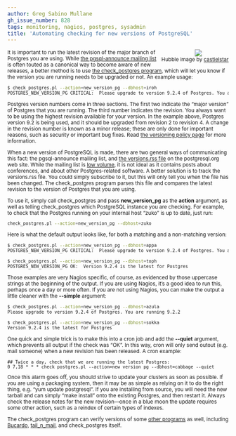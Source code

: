 ```yaml
---
author: Greg Sabino Mullane
gh_issue_number: 828
tags: monitoring, nagios, postgres, sysadmin
title: 'Automating checking for new versions of PostgreSQL'
---
```


<div class="separator" style="clear: both; text-align: center; float:right"><a href="/blog/2013/07/03/automating-checking-for-new-versions-of/image-0.jpeg" imageanchor="1" style="clear: right; margin-bottom: 1em; margin-left: 1em;"><img border="0" src="/blog/2013/07/03/automating-checking-for-new-versions-of/image-0.jpeg"/></a><br/><small>Hubble image by <a href="https://www.flickr.com/photos/77954350@N07/">castielstar</a></div>

It is important to run the latest revision of the major branch of Postgres you are using. While [the pgsql-announce mailing list](https://www.postgresql.org/list/pgsql-announce/) is often touted as a canonical way to become aware of new releases, a better method is to use [the check_postgres program](https://bucardo.org/check_postgres/), which will let you know if the version you are running needs to be upgraded or not. An example usage:

```bash
$ check_postgres.pl --action=new_version_pg --dbhost=iroh
POSTGRES_NEW_VERSION_PG CRITICAL:  Please upgrade to version 9.2.4 of Postgres. You are running 9.2.2
```

Postgres version numbers come in three sections. The first two indicate the “major version” 
of Postgres that you are running. The third number indicates the revision. You always want 
to be using the highest revision available for your version. In the example above, Postgres 
version 9.2 is being used, and it should be upgraded from revision 2 to revision 4. A change 
in the revision number is known as a minor release; these are only done for important reasons, 
such as security or important bug fixes. Read 
[the versioning policy page](https://www.postgresql.org/support/versioning/) for more information.

When a new version of PostgreSQL is made, there are two general ways of communicating this 
fact: the pgsql-announce mailing list, and 
[the versions.rss file](https://postgresql.org/versions.rss) on the postgresql.org 
web site. While the mailing list is 
[low volume](https://www.postgresql.org/list/pgsql-announce/2013-06/), it is not ideal as it contains posts about 
conferences, and about other Postgres-related software. A better solution is to track 
the versions.rss file. You could simply subscribe to it, but this will only tell you when the 
file has been changed. The check_postgres program parses this file and compares the latest 
revision to the version of Postgres that you are using.

To use it, simply call check_postgres and pass **new_version_pg**
as the **action** argument, as well as telling check_postgres which PostgreSQL 
instance you are checking. For example, to check that the Postgres running on 
your internal host “zuko” is up to date, just run:

```bash
check_postgres.pl --action=new_version_pg --dbhost=zuko
```

Here is what the default output looks like, for both a matching and 
a non-matching version:

```bash
$ check_postgres.pl --action=new_version_pg --dbhost=appa
POSTGRES_NEW_VERSION_PG CRITICAL:  Please upgrade to version 9.2.4 of Postgres. You are running 9.2.2

$ check_postgres.pl --action=new_version_pg --dbhost=toph
POSTGRES_NEW_VERSION_PG OK:  Version 9.2.4 is the latest for Postgres
```

Those examples are very Nagios specific, of course, as evidenced by those uppercase strings at the beginning 
of the output. If you are using Nagios, it’s a good idea to run this, perhaps once a day or more often. If 
you are not using Nagios, you can make the output a little cleaner with the **--simple** argument:

```bash
$ check_postgres.pl --action=new_version_pg --dbhost=azula
Please upgrade to version 9.2.4 of Postgres. You are running 9.2.2

$ check_postgres.pl --action=new_version_pg --dbhost=sokka
Version 9.2.4 is the latest for Postgres
```

One quick and simple trick is to make this into a cron job and add the **--quiet** argument, which 
prevents all output if the check was “OK”. In this way, cron will only send outout (e.g. mail 
someone) when a new revision has been released. A cron example:

```nohighlight
## Twice a day, check that we are running the latest Postgres:
0 7,18 * * * check_postgres.pl --action=new_version_pg --dbhost=cabbage --quiet
```

Once this alarm goes off, you should strive to update your clusters as soon as possible. 
If you are using a packaging system, then it may be as simple as relying on it to 
do the right thing, e.g. “yum update postgresql”. If you are installing from source, 
you will need the new tarball and can simply “make install” onto the existing 
Postgres, and then restart it. Always check the release notes for the new revision—​once in a blue 
moon the update requires some other action, such as a reindex of certain types of indexes.

The check_postgres program can verify versions of some 
[other programs](https://bucardo.org/check_postgres/check_postgres.pl.html#new_version_bc) as well, including 
[Bucardo](https://bucardo.org/Bucardo/), 
[tail_n_mail](https://bucardo.org/tail_n_mail/), and check_postgres itself.
